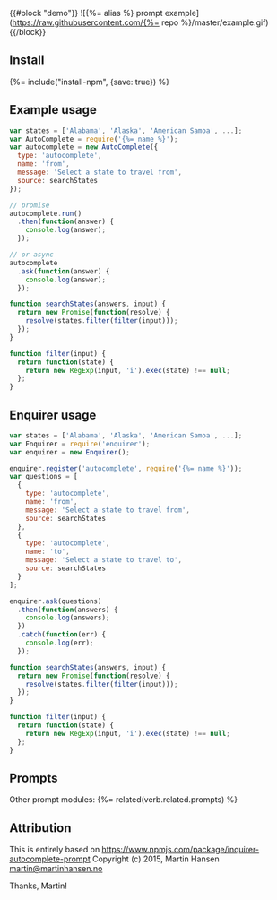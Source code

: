 {{#block "demo"}}
![{%= alias %} prompt example](https://raw.githubusercontent.com/{%= repo %}/master/example.gif)
{{/block}}

## Install
{%= include("install-npm", {save: true}) %}

## Example usage

```js
var states = ['Alabama', 'Alaska', 'American Samoa', ...];
var AutoComplete = require('{%= name %}');
var autocomplete = new AutoComplete({
  type: 'autocomplete',
  name: 'from',
  message: 'Select a state to travel from',
  source: searchStates
});

// promise
autocomplete.run()
  .then(function(answer) {
    console.log(answer);
  });

// or async
autocomplete
  .ask(function(answer) {
    console.log(answer);
  });

function searchStates(answers, input) {
  return new Promise(function(resolve) {
    resolve(states.filter(filter(input)));
  });
}

function filter(input) {
  return function(state) {
    return new RegExp(input, 'i').exec(state) !== null;
  };
}
```

## Enquirer usage

```js
var states = ['Alabama', 'Alaska', 'American Samoa', ...];
var Enquirer = require('enquirer');
var enquirer = new Enquirer();

enquirer.register('autocomplete', require('{%= name %}'));
var questions = [
  {
    type: 'autocomplete',
    name: 'from',
    message: 'Select a state to travel from',
    source: searchStates
  },
  {
    type: 'autocomplete',
    name: 'to',
    message: 'Select a state to travel to',
    source: searchStates
  }
];

enquirer.ask(questions)
  .then(function(answers) {
    console.log(answers);
  })
  .catch(function(err) {
    console.log(err);
  });

function searchStates(answers, input) {
  return new Promise(function(resolve) {
    resolve(states.filter(filter(input)));
  });
}

function filter(input) {
  return function(state) {
    return new RegExp(input, 'i').exec(state) !== null;
  };
}
```

## Prompts
Other prompt modules:
{%= related(verb.related.prompts) %}

## Attribution
This is entirely based on https://www.npmjs.com/package/inquirer-autocomplete-prompt Copyright (c) 2015, Martin Hansen <martin@martinhansen.no>

Thanks, Martin!

